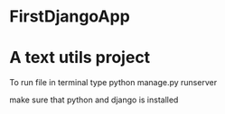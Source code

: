 # FirstDjangoApp
# A text utils project

To run file in terminal type python manage.py runserver

make sure that python and django is installed
